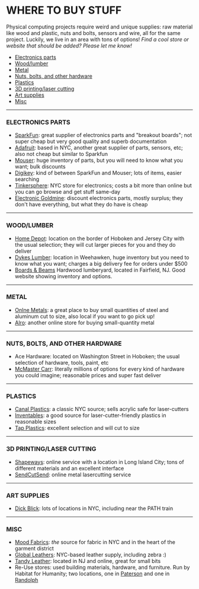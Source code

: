# WHERE TO BUY STUFF  

Physical computing projects require weird and unique supplies: raw material like wood and plastic, nuts and bolts, sensors and wire, all for the same project. Luckily, we live in an area with tons of options! *Find a cool store or website that should be added? Please let me know!*

* [Electronics parts](#electronics-parts)  
* [Wood/lumber](#wood-lumber)  
* [Metal](#metal)  
* [Nuts, bolts, and other hardware](#nuts-bolts-and-other-hardware)  
* [Plastics](#plastics)  
* [3D printing/laser cutting](#3d-printing-laser-cutting)  
* [Art supplies](#art-supplies)  
* [Misc](#misc)  

***

### ELECTRONICS PARTS  
* [SparkFun](http://www.sparkfun.com): great supplier of electronics parts and "breakout boards"; not super cheap but very good quality and superb documentation  
* [Adafruit](http://www.adafruit.com): based in NYC, another great supplier of parts, sensors, etc; also not cheap but similar to Sparkfun  
* [Mouser](http://www.mouser.com): huge inventory of parts, but you will need to know what you want; bulk discounts  
* [Digikey](http://www.digikey.com): kind of between SparkFun and Mouser; lots of items, easier searching  
* [Tinkersphere](https://tinkersphere.com): NYC store for electronics; costs a bit more than online but you can go browse and get stuff same-day  
* [Electronic Goldmine](http://www.goldmine-elec-products.com/): discount electronics parts, mostly surplus; they don't have everything, but what they do have is cheap

***

### WOOD/LUMBER  
* [Home Depot](http://www.homedepot.com): location on the border of Hoboken and Jersey City with the usual selection; they will cut larger pieces for you and they do deliver  
* [Dykes Lumber](http://www.dykeslumber.com/locations-2/weehawken-nj): location in Weehawken, huge inventory but you need to know what you want; charges a big delivery fee for orders under $500  
* [Boards & Beams](http://www.woodboardsandbeams.com/hardwoodlumber.html)
Hardwood lumberyard, located in Fairfield, NJ. Good website showing inventory and options.

***

### METAL  
* [Onlne Metals](http://www.onlinemetals.com): a great place to buy small quantities of steel and aluminum cut to size, also local if you want to go pick up!  
* [Alro](https://www.alro.com/): another online store for buying small-quantity metal

***

### NUTS, BOLTS, AND OTHER HARDWARE  
* Ace Hardware: located on Washington Street in Hoboken; the usual selection of hardware, tools, paint, etc  
* [McMaster Carr](http://www.mcmaster.com): literally millions of options for every kind of hardware you could imagine; reasonable prices and super fast deliver  

***

### PLASTICS  
* [Canal Plastics](https://www.canalplastic.com): a classic NYC source; sells acrylic safe for laser-cutters  
* [Inventables](http://www.inventables.com): a good source for laser-cutter-friendly plastics in reasonable sizes  
* [Tap Plastics](http://www.tapplastics.com): excellent selection and will cut to size  

***

### 3D PRINTING/LASER CUTTING  
* [Shapeways](http://www.shapeways.com): online service with a location in Long Island City; tons of different materials and an excellent interface  
* [SendCutSend](https://sendcutsend.com/): online metal lasercutting service  

***

### ART SUPPLIES  
* [Dick Blick](https://www.dickblick.com): lots of locations in NYC, including near the PATH train

***

### MISC  
* [Mood Fabrics](https://www.moodfabrics.com): *the* source for fabric in NYC and in the heart of the garment district  
* [Global Leathers](http://www.globalleathers.com/browse.php): NYC-based leather supply, including zebra :)
* [Tandy Leather](https://www.tandyleather.com/en/): located in NJ and online, great for small bits  
* Re-Use stores: used building materials, hardware, and furniture. Run by Habitat for Humanity; two locations, one in [Paterson](https://www.patersonhabitat.org/restore) and one in [Randolph](http://www.morrisrestore.org/)

